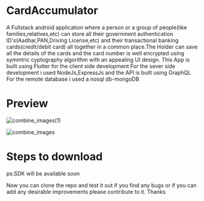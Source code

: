 # CardAccumulator
A Fullstack android application where a person or a group of people(like families,relatives,etc) can store all their government authentication ID's(Aadhar,PAN,Driving License,etc) and their transactional banking cards(credit/debit card) all together in a common place.The Holder can save all the details of the cards and the card number is well encrypted using symmtric cyptography algorithm with an appealing UI design.
This App is built using Flutter for the client side development
For the sever side development i used NodeJs,ExpressJs and the API is built using GraphQL
For the remote database i used a nosql db-mongoDB
# Preview
![combine_images(1)](https://user-images.githubusercontent.com/64373963/139392359-66bb0efc-5c97-4ec5-8add-14d0d1146de2.jpg)

![combine_images](https://user-images.githubusercontent.com/64373963/139274388-ba056c14-7bf9-43a9-98f3-ebf285e51f14.jpg)
# Steps to download
ps:SDK will be available soon

Now you can clone the repo and test it out if you find any bugs or if you can add any desirable improvements please contribute to it.
Thanks
